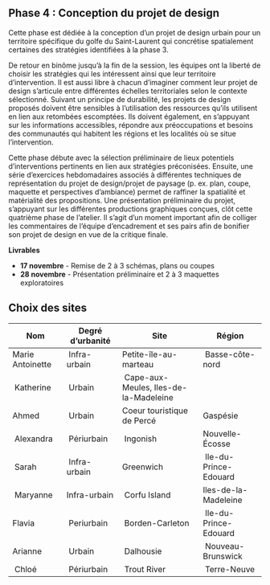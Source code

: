 ## Phase 4 : Conception du projet de design
Cette phase est dédiée à la conception d’un projet de design urbain pour un territoire spécifique du golfe du Saint-Laurent qui concrétise spatialement certaines des stratégies identifiées à la phase 3. 

De retour en binôme jusqu’à la fin de la session, les équipes ont la liberté de choisir les stratégies qui les intéressent ainsi que leur territoire d’intervention. Il est aussi libre à chacun d’imaginer comment leur projet de design s’articule entre différentes échelles territoriales selon le contexte sélectionné. Suivant un principe de durabilité, les projets de design proposés doivent être sensibles à l’utilisation des ressources qu’ils utilisent en lien aux retombées escomptées. Ils doivent également, en s’appuyant sur les informations accessibles, répondre aux préoccupations et besoins des communautés qui habitent les régions et les localités où se situe l’intervention.

Cette phase débute avec la sélection préliminaire de lieux potentiels d’interventions pertinents en lien aux stratégies préconisées. Ensuite, une série d’exercices hebdomadaires associés à différentes techniques de représentation du projet de design/projet de paysage (p. ex. plan, coupe, maquette et perspectives d’ambiance) permet de raffiner la spatialité et matérialité des propositions. Une présentation préliminaire du projet, s’appuyant sur les différentes productions graphiques conçues, clôt cette quatrième phase de l’atelier. Il s’agit d’un moment important afin de colliger les commentaires de l’équipe d’encadrement et ses pairs afin de bonifier son projet de design en vue de la critique finale. 

**Livrables**

* **17 novembre** - Remise de 2 à 3 schémas, plans ou coupes
* **28 novembre** - Présentation préliminaire et 2 à 3 maquettes exploratoires

## Choix des sites

| Nom | Degré d’urbanité | Site | Région |
|-----|------------------|------|--------|
| Marie Antoinette | Infra-urbain | Petite-île-au-marteau | Basse-côte-nord |
| Katherine | Urbain | Cape-aux-Meules, Iles-de-la-Madeleine |  
| Ahmed | Urbain | Coeur touristique de Percé | Gaspésie |
| Alexandra | Périurbain | Ingonish | Nouvelle-Écosse |
| Sarah | Infra-urbain | Greenwich | Ile-du-Prince-Edouard |
| Maryanne | Infra-urbain | Corfu Island | Iles-de-la-Madeleine |
| Flavia | Periurbain | Borden-Carleton | Ile-du-Prince-Edouard | 
| Arianne | Urbain | Dalhousie | Nouveau-Brunswick |
| Chloé | Périurbain | Trout River | Terre-Neuve |
